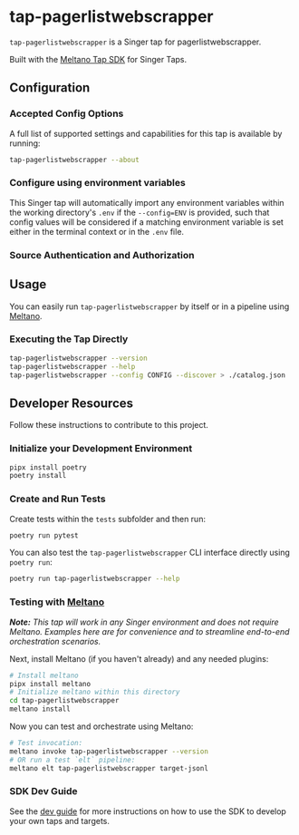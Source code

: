 # tap-pagerlistwebscrapper

`tap-pagerlistwebscrapper` is a Singer tap for pagerlistwebscrapper.

Built with the [Meltano Tap SDK](https://sdk.meltano.com) for Singer Taps.

<!--

Developer TODO: Update the below as needed to correctly describe the install procedure. For instance, if you do not have a PyPi repo, or if you want users to directly install from your git repo, you can modify this step as appropriate.

## Installation

Install from PyPi:

```bash
pipx install tap-pagerlistwebscrapper
```

Install from GitHub:

```bash
pipx install git+https://github.com/ORG_NAME/tap-pagerlistwebscrapper.git@main
```

-->

## Configuration

### Accepted Config Options

<!--
Developer TODO: Provide a list of config options accepted by the tap.

This section can be created by copy-pasting the CLI output from:

```
tap-pagerlistwebscrapper --about --format=markdown
```
-->

A full list of supported settings and capabilities for this
tap is available by running:

```bash
tap-pagerlistwebscrapper --about
```

### Configure using environment variables

This Singer tap will automatically import any environment variables within the working directory's
`.env` if the `--config=ENV` is provided, such that config values will be considered if a matching
environment variable is set either in the terminal context or in the `.env` file.

### Source Authentication and Authorization

<!--
Developer TODO: If your tap requires special access on the source system, or any special authentication requirements, provide those here.
-->

## Usage

You can easily run `tap-pagerlistwebscrapper` by itself or in a pipeline using [Meltano](https://meltano.com/).

### Executing the Tap Directly

```bash
tap-pagerlistwebscrapper --version
tap-pagerlistwebscrapper --help
tap-pagerlistwebscrapper --config CONFIG --discover > ./catalog.json
```

## Developer Resources

Follow these instructions to contribute to this project.

### Initialize your Development Environment

```bash
pipx install poetry
poetry install
```

### Create and Run Tests

Create tests within the `tests` subfolder and
  then run:

```bash
poetry run pytest
```

You can also test the `tap-pagerlistwebscrapper` CLI interface directly using `poetry run`:

```bash
poetry run tap-pagerlistwebscrapper --help
```

### Testing with [Meltano](https://www.meltano.com)

_**Note:** This tap will work in any Singer environment and does not require Meltano.
Examples here are for convenience and to streamline end-to-end orchestration scenarios._

<!--
Developer TODO:
Your project comes with a custom `meltano.yml` project file already created. Open the `meltano.yml` and follow any "TODO" items listed in
the file.
-->

Next, install Meltano (if you haven't already) and any needed plugins:

```bash
# Install meltano
pipx install meltano
# Initialize meltano within this directory
cd tap-pagerlistwebscrapper
meltano install
```

Now you can test and orchestrate using Meltano:

```bash
# Test invocation:
meltano invoke tap-pagerlistwebscrapper --version
# OR run a test `elt` pipeline:
meltano elt tap-pagerlistwebscrapper target-jsonl
```

### SDK Dev Guide

See the [dev guide](https://sdk.meltano.com/en/latest/dev_guide.html) for more instructions on how to use the SDK to
develop your own taps and targets.

